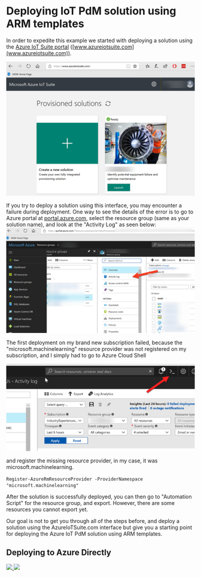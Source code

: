 # Deploying IoT PdM solution using ARM templates

In order to expedite this example we started with deploying a solution using the [Azure IoT Suite portal](http://www.azureiotsuite.com) ([www.azureiotsuite.com](www.azureiotsuite.com)).

![AzureIoTSuite.com](../Assets/img/AzureIoTSuiteCom.png)

If you try to deploy a solution using this interface, you may encounter a failure during deployment. One way to see the details of the error is to go to Azure portal at [portal.azure.com](http://portal.azure/), select the resource group (same as your solution name), and look at the "Activity Log" as seen below:
![ActivityLog](../Assets/img/ResourceGroupActivityLog.png)

The first deployment on my brand new subscription failed, because the "microsoft.machinelearning" resource provider was not registered on my subscription, and I simply had to go to Azure Cloud Shell

![CloudShell](../Assets/img/CloudShell.png)

and register the missing resource provider, in my case, it was microsoft.machinelearning.

`Register-AzureRmResourceProvider -ProviderNamespace "microsoft.machinelearning"`

 After the solution is successfully deployed, you can then go to "Automation Script" for the resource group, and export. However, there are some resources you cannot export yet.

 Our goal is not to get you through all of the steps before, and deploy a solution using the AzureIoTSuite.com interface but give you a starting point for deploying the Azure IoT PdM solution using ARM templates.
 
 ## Deploying to Azure Directly
 <a href="https://portal.azure.com/#create/Microsoft.Template/uri/https%3A%2F%2Fraw.githubusercontent.com%2FErcenk%2FPdM%2Fmaster%2FDeploy%2Ftemplate.json" target="_blank">
  <img src="http://azuredeploy.net/deploybutton.png"/>
</a>
<a href="http://armviz.io/#/?load=https%3A%2F%2Fraw.githubusercontent.com%2FErcenk%2FPdM%2Fmaster%2FDeploy%2Ftemplate.json" target="_blank">
  <img src="http://armviz.io/visualizebutton.png"/>
</a>
